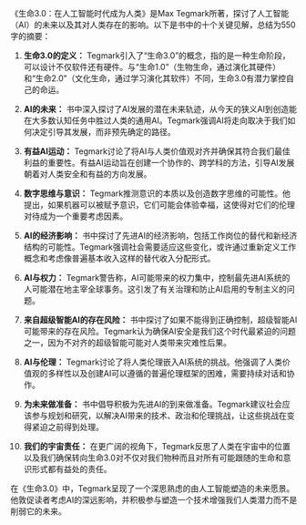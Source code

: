 《生命3.0：在人工智能时代成为人类》是Max Tegmark所著，探讨了人工智能（AI）的未来以及其对人类存在的影响。以下是书中的十个关键见解，总结为550字的摘要：

1. **生命3.0的定义：** Tegmark引入了“生命3.0”的概念，指的是一种生命阶段，可以设计不仅软件还有硬件。与“生命1.0”（生物生命，通过演化其硬件）和“生命2.0”（文化生命，通过学习演化其软件）不同，生命3.0有潜力掌控自己的命运。

2. **AI的未来：** 书中深入探讨了AI发展的潜在未来轨迹，从今天的狭义AI到创造能在大多数认知任务中胜过人类的通用AI。Tegmark强调AI将走向取决于我们如何决定引导其发展，而非预先确定的路径。

3. **有益AI运动：** Tegmark讨论了将AI与人类价值观对齐并确保其符合我们最佳利益的重要性。有益AI运动旨在创建一个协作的、跨学科的方法，引导AI发展朝着对人类安全和有益的方向发展。

4. **数字思维与意识：** Tegmark推测意识的本质以及创造数字思维的可能性。他提出，如果机器可以被赋予意识，它们可能会体验幸福，这使得对它们的伦理对待成为一个重要考虑因素。

5. **AI的经济影响：** 书中探讨了先进AI的经济影响，包括工作岗位的替代和新经济结构的可能性。Tegmark强调社会需要适应这些变化，或许通过重新定义工作概念和考虑像普遍基本收入这样的替代收入分配形式。

6. **AI与权力：** Tegmark警告称，AI可能带来的权力集中，控制最先进AI系统的人可能潜在地主宰全球事务。这引发了有关治理和防止AI启用的专制主义的问题。

7. **来自超级智能AI的存在风险：** 书中探讨了如果不能得到正确控制，超级智能AI可能带来的存在风险。Tegmark认为确保AI安全是我们这个时代最紧迫的问题之一，因为不对齐的超级智能可能对人类带来灾难性后果。

8. **AI与伦理：** Tegmark讨论了将人类伦理嵌入AI系统的挑战。他强调了人类价值观的多样性以及创建AI可以遵循的普遍伦理框架的困难，需要持续对话和协作。

9. **为未来做准备：** 书中倡导积极为先进AI的到来做准备。Tegmark建议社会应该参与规划和研究，以解决AI带来的技术、政治和伦理挑战，让这些挑战在变得紧迫之前得到处理。

10. **我们的宇宙责任：** 在更广阔的视角下，Tegmark反思了人类在宇宙中的位置以及我们确保转向生命3.0对不仅对我们物种而且对所有可能跟随的生命和意识形式都有益处的责任。

在《生命3.0》中，Tegmark呈现了一个深思熟虑的由人工智能塑造的未来愿景。他敦促读者考虑AI的深远影响，并积极参与塑造一个技术增强我们人类潜力而不是削弱它的未来。